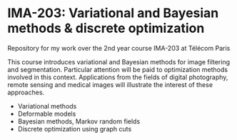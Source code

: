 # IMA-203: Variational and Bayesian methods & discrete optimization
Repository for my work over the 2nd year course IMA-203 at Télécom Paris 

This course introduces variational and Bayesian methods for image filtering and segmentation. Particular attention will be paid to optimization methods involved in this context. Applications from the fields of digital photography, remote sensing and medical images will illustrate the interest of these approaches.
- Variational methods
- Deformable models
- Bayesian methods, Markov random fields
- Discrete optimization using graph cuts
